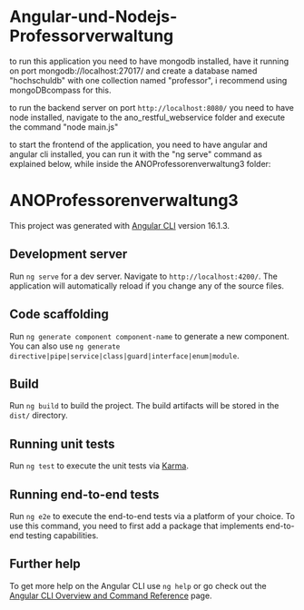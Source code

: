 # Angular-und-Nodejs-Professorverwaltung


to run this application you need to have mongodb installed, have it running on port mongodb://localhost:27017/
and create a database named "hochschuldb" with one collection named "professor", i recommend using mongoDBcompass for this.



to run the backend server on port `http://localhost:8080/` you need to have node installed, navigate to the ano_restful_webservice folder and execute the command "node main.js"

to start the frontend of the application, you need to have angular and angular cli installed, you can run it with the "ng serve" command as explained below, while inside the ANOProfessorenverwaltung3 folder:

# ANOProfessorenverwaltung3

This project was generated with [Angular CLI](https://github.com/angular/angular-cli) version 16.1.3.

## Development server

Run `ng serve` for a dev server. Navigate to `http://localhost:4200/`. The application will automatically reload if you change any of the source files.

## Code scaffolding

Run `ng generate component component-name` to generate a new component. You can also use `ng generate directive|pipe|service|class|guard|interface|enum|module`.

## Build

Run `ng build` to build the project. The build artifacts will be stored in the `dist/` directory.

## Running unit tests

Run `ng test` to execute the unit tests via [Karma](https://karma-runner.github.io).

## Running end-to-end tests

Run `ng e2e` to execute the end-to-end tests via a platform of your choice. To use this command, you need to first add a package that implements end-to-end testing capabilities.

## Further help

To get more help on the Angular CLI use `ng help` or go check out the [Angular CLI Overview and Command Reference](https://angular.io/cli) page.



